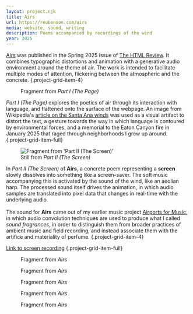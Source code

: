 ```yaml
---
layout: project.njk
title: Airs
url: https://reubenson.com/airs
media: website, sound, writing
description: Poems accompanied by recordings of the wind
year: 2025
---
```


[Airs](https://thehtml.review/04/airs) was published in the Spring 2025 issue of [The HTML Review](https://thehtml.review). It combines typographic distortions and animation with a generative audio environment around the theme of air. The work is intended to facilitate multiple modes of attention, flickering between the atmospheric and the concrete.
{.project-grid-item-4}

<!-- These recordings were made in wide, open spaces, and expressed an ambiguous desire for a kind of _airiness_. During this period of my life, I contented myself with the metaphor that, as if after a long winter, I was going around and opening every window I could find. -->

<!-- <figure class="project-grid-item-2">
  <img src="/public/airs-part-1-12.png" alt="Fragment from 'Part I (The Page)'">
  <figcaption>Fragment from Airs</figcaption>
</figure> -->

<figure class="project-grid-item-2">
  <!-- <img src="/public/airs-part-1-1.jpg" alt="Fragment from 'Part I (The Page)'"> -->
  <img src="/public/airs/airs-a.jpg" alt="">
  <figcaption>Fragment from <em>Part I (The Page)</em></figcaption>
</figure>

<!-- In the summer of 2023, I began to incorporate these recordings into composed pieces, which I titled "[Airports for Music](https://www.ninaprotocol.com/hubs/airportsformusic)". Audio convolution techniques guided the construction of this music, folding the texture of space into sound. In alluding to these pieces as "sound fragrances", I wanted to distinguish them from broader practices of ambient music and field recording, and instead associate them with the artifice and materiality of **perfume**. -->

_Part I (The Page)_ explores the poetics of air through its interaction with language, and flattened onto the surface of the webpage. An image from Wikipedia's [article on the Santa Ana winds](https://en.wikipedia.org/wiki/Santa_Ana_winds) was used as a visual artifact to distort the text, a gesture towards the way in which language is contoured by environmental forces, and a memorial to the Eaton Canyon fire in January 2025 that raged through neighborhoods I grew up around.
{.project-grid-item-full}

<figure class="project-grid-item-2">
  <img src="/public/airs-part-2-still.jpg" alt="Fragment from 'Part II (The Screen)'">
  <figcaption>Still from <em>Part II (The Screen)</em></figcaption>
</figure>

In _Part II (The Screen)_ of **Airs**, a concrete poem representing a **screen** slowly dissolves into something like a screen-saver. The soft music accompanying this is activated by the sound of the wind, like an aeolian harp. The processed sound itself drives the animation, in which audio samples are translated into pixel data that changes in real-time with the underlying audio.
\
\
The sound for **Airs** came out of my earlier music project [Airports for Music](https://www.ninaprotocol.com/hubs/airportsformusic), in which audio convolution techniques are used to produce what I called _sound fragrances_, in order to distinguish them from broader practices of ambient music and field recording, and instead associate them with the artifice and materiality of perfume.
{.project-grid-item-4}

<!-- <figure class="project-grid-item-2">
  <img src="/public/airs-part-1-1.jpg" alt="Fragment from 'Part I (The Page)'">
  <figcaption>Fragment from Airs</figcaption>
</figure> -->

<!-- Additional documentation and points of reference for this project can be found at [https://www.are.na/reuben-son/airs-etc](https://www.are.na/reuben-son/airs-etc), and a recording of a version of Airs developed for a performance at Wordhack can be streamed at https://www.twitch.tv/videos/2410998333. -->
<!-- {.project-grid-item-full} -->

<!-- Add more fullscreen documentation at the end of each project document -->

[Link to screen recording](https://drive.google.com/file/d/1k6mBGcm7154QsxiVcltokaint3sHll99/view?usp=drive_link)
{.project-grid-item-full}

<!-- <figure class="project-grid-item-full">
  <img src="/public/airs/airs-a.jpg" alt="">
  <figcaption>Fragment from <em>Airs</em></figcaption>
</figure> -->

<figure class="project-grid-item-full">
  <img src="/public/airs/airs-b.jpg" alt="">
  <figcaption>Fragment from <em>Airs</em></figcaption>
</figure>

<figure class="project-grid-item-3">
  <img src="/public/airs/airs-c.jpg" alt="">
  <figcaption>Fragment from <em>Airs</em></figcaption>
</figure>

<figure class="project-grid-item-3">
  <img src="/public/airs/airs-d.jpg" alt="">
  <figcaption>Fragment from <em>Airs</em></figcaption>
</figure>

<figure class="project-grid-item-3">
  <img src="/public/airs/airs-e.jpg" alt="">
  <figcaption>Fragment from <em>Airs</em></figcaption>
</figure>

<figure class="project-grid-item-3">
  <img src="/public/airs/airs-f.jpg" alt="">
  <figcaption>Fragment from <em>Airs</em></figcaption>
</figure>

